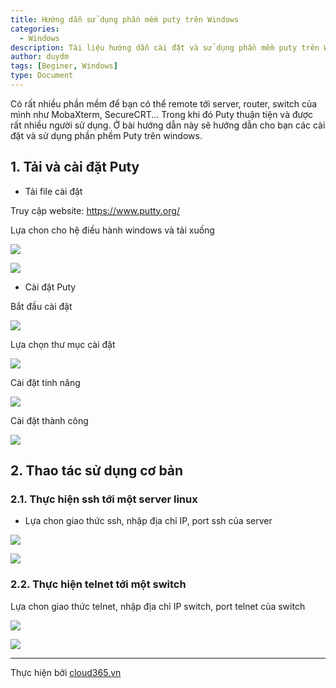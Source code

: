 ```yaml
---
title: Hướng dẫn sử dụng phần mềm puty trên Windows
categories:
  - Windows
description: Tài liệu hướng dẫn cài đặt và sử dụng phần mềm puty trên Windows
author: duydm
tags: [Beginer, Windows]
type: Document
---
```


Có rất nhiều phần mềm để bạn có thể remote tới server, router, switch của mình như MobaXterm, SecureCRT... Trong khi đó Puty thuận tiện và được rất nhiều người sử dụng. Ở bài hướng dẫn này sẽ hướng dẫn cho bạn các cài đặt và sử dụng phần phềm Puty trên windows.

## 1. Tải và cài đặt Puty

- Tải file cài đặt

Truy cập website: https://www.putty.org/

Lựa chon cho hệ điều hành windows và tải xuống

![](/images/img-puty/Screenshot_768.png)

![](/images/img-puty/Screenshot_769.png)

- Cài đặt Puty

Bắt đầu cài đặt

![](/images/img-puty/Screenshot_770.png)

Lựa chọn thư mục cài đặt 

![](/images/img-puty/Screenshot_771.png)

Cài đặt tính năng

![](/images/img-puty/Screenshot_772.png)

Cài đặt thành công

![](/images/img-puty/Screenshot_773.png)

## 2. Thao tác sử dụng cơ bản

### 2.1. Thực hiện ssh tới một server linux

+ Lựa chon giao thức ssh, nhập địa chỉ IP, port ssh của server

![](/images/img-puty/Screenshot_774.png)

![](/images/img-puty/Screenshot_775.png)

### 2.2. Thực hiện telnet tới một switch

Lựa chon giao thức telnet, nhập địa chỉ IP switch, port telnet của switch

![](/images/img-puty/Screenshot_776.png)

![](/images/img-puty/Screenshot_777.png)

---
Thực hiện bởi [cloud365.vn](https://cloud365.vn/)







